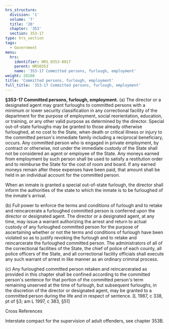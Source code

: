 ```yaml
---
hrs_structure:
  division: '1'
  volume: '7'
  title: '20'
  chapter: '353'
  section: 353-17
type: hrs_section
tags:
  - Government
menu:
  hrs:
    identifier: HRS_0353-0017
    parent: HRS0353
    name: '353-17 Committed persons, furlough, employment'
weight: 28180
title: 'Committed persons, furlough, employment'
full_title: '353-17 Committed persons, furlough, employment'
---
```

**§353-17 Committed persons, furlough, employment.** (a) The director or a designated agent may grant furloughs to committed persons with a minimum or lower security classification in any correctional facility of the department for the purpose of employment, social reorientation, education, or training, or any other valid purpose as determined by the director. Special out-of-state furloughs may be granted to those already otherwise furloughed, at no cost to the State, when death or critical illness or injury to the committed person's immediate family including a reciprocal beneficiary, occurs. Any committed person who is engaged in private employment, by contract or otherwise, not under the immediate custody of the State shall not be considered an agent or employee of the State. Any moneys earned from employment by such person shall be used to satisfy a restitution order and to reimburse the State for the cost of room and board. If any earned moneys remain after these expenses have been paid, that amount shall be held in an individual account for the committed person.

When an inmate is granted a special out-of-state furlough, the director shall inform the authorities of the state to which the inmate is to be furloughed of the inmate's arrival.

(b) Full power to enforce the terms and conditions of furlough and to retake and reincarcerate a furloughed committed person is conferred upon the director or designated agent. The director or a designated agent, at any time, may issue a warrant authorizing the arrest and return to actual custody of any furloughed committed person for the purpose of ascertaining whether or not the terms and conditions of furlough have been violated so as to justify revoking the furlough and to retake and reincarcerate the furloughed committed person. The administrators of all of the correctional facilities of the State, the chief of police of each county, all police officers of the State, and all correctional facility officials shall execute any such warrant of arrest in like manner as an ordinary criminal process.

(c) Any furloughed committed person retaken and reincarcerated as provided in this chapter shall be confined according to the committed person's sentence for that portion of the committed person's term remaining unserved at the time of furlough, but subsequent furloughs, in the discretion of the director or designated agent, may be granted to a committed person during the life and in respect of sentence. [L 1987, c 338, pt of §3; am L 1997, c 383, §51]

Cross References

Interstate compact for the supervision of adult offenders, see chapter 353B.